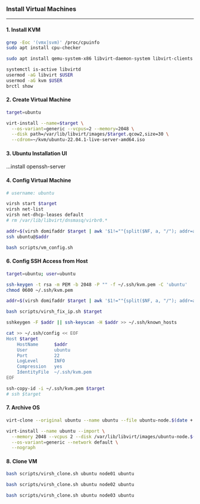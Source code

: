 ### Install Virtual Machines
---

#### 1. Install KVM
```bash
grep -Eoc '(vmx|svm)' /proc/cpuinfo
sudo apt install cpu-checker

sudo apt install qemu-system-x86 libvirt-daemon-system libvirt-clients bridge-utils virtinst virt-manager

systemctl is-active libvirtd
usermod -aG libvirt $USER
usermod -aG kvm $USER
brctl show
```

#### 2. Create Virtual Machine
```bash
target=ubuntu

virt-install --name=$target \
  --os-variant=generic --vcpus=2 --memory=2048 \
  --disk path=/var/lib/libvirt/images/$target.qcow2,size=30 \
  --cdrom=~/kvm/ubuntu-22.04.1-live-server-amd64.iso
```

#### 3. Ubuntu Installation UI
...install openssh-server

#### 4. Config Virtual Machine
```bash
# username: ubuntu

virsh start $target
virsh net-list
virsh net-dhcp-leases default
# rm /var/lib/libvirt/dnsmasq/virbr0.*

addr=$(virsh domifaddr $target | awk '$1!=""{split($NF, a, "/"); addr=a[1]} END{print addr}')
ssh ubuntu@$addr

bash scripts/vm_config.sh
```

#### 6. Config SSH Access from Host
```bash
target=ubuntu; user=ubuntu

ssh-keygen -t rsa -m PEM -b 2048 -P "" -f ~/.ssh/kvm.pem -C 'ubuntu'
chmod 0600 ~/.ssh/kvm.pem

addr=$(virsh domifaddr $target | awk '$1!=""{split($NF, a, "/"); addr=a[1]} END{print addr}')

bash scripts/virsh_fix_ip.sh $target

sshkeygen -F $addr || ssh-keyscan -H $addr >> ~/.ssh/known_hosts

cat >> ~/.ssh/config << EOF
Host $target
    HostName      $addr
    User          ubuntu
    Port          22
    LogLevel      INFO
    Compression   yes
    IdentityFile  ~/.ssh/kvm.pem
EOF

ssh-copy-id -i ~/.ssh/kvm.pem $target
# ssh $target
```

#### 7. Archive OS
```bash
virt-clone --original ubuntu --name ubuntu --file ubuntu-node.$(date +'%F').qcow2

virt-install --name ubuntu --import \
  --memory 2048 --vcpus 2 --disk /var/lib/libvirt/images/ubuntu-node.$(date +'%F').qcow2,bus=sata \
  --os-variant=generic --network default \
  --nograph
```

#### 8. Clone VM
```bash
bash scripts/virsh_clone.sh ubuntu node01 ubuntu

bash scripts/virsh_clone.sh ubuntu node02 ubuntu

bash scripts/virsh_clone.sh ubuntu node03 ubuntu
```
